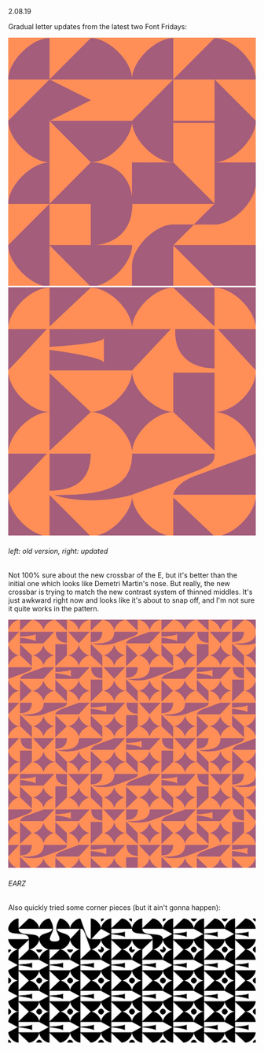 <a name="02.08.19"></a>

<span class="log_date">2.08.19</span>

Gradual letter updates from the latest two Font Fridays:

<img class="half_left" src="images/02.08.19_v0.1.jpg"><img class="half_right" src="images/02.08.19_earz2.jpg">
###### left: old version, right: updated

Not 100% sure about the new crossbar of the E, but it's better than the initial one which looks like Demetri Martin's nose. But really, the new crossbar is trying to match the new contrast system of thinned middles. It's just awkward right now and looks like it's about to snap off, and I'm not sure it quite works in the pattern.

![](images/02.08.19_earz7.jpg)
###### EARZ

Also quickly tried some corner pieces (but it ain't gonna happen):

![](images/02.08.19_corner.png)
